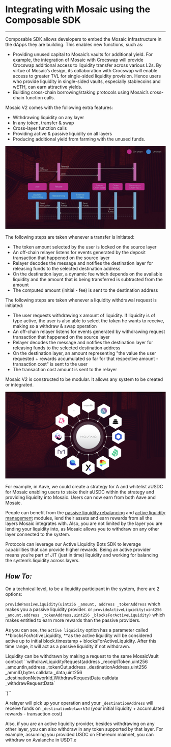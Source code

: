 # Integrating with Mosaic using the Composable SDK

---

Composable SDK allows developers to embed the Mosaic infrastructure in the dApps they are building. This enables new functions, such as:

* Providing unused capital to Mosaic’s vaults for additional yield. For example, the integration of Mosaic with Crocswap will provide Crocswap additional access to liquidity transfer across various L2s. By virtue of Mosaic’s design, its collaboration with Crocswap will enable access to greater TVL for single-sided liquidity provision. Hence users who provide liquidity in single-sided vaults, especially stablecoins and wETH, can earn attractive yields.
* Building cross-chain borrowing/staking protocols using Mosaic’s cross-chain function calls.

Mosaic V2 comes with the following extra features: 

* Withdrawing liquidity on any layer
* In any token, transfer & swap
* Cross-layer function calls
* Providing active & passive liquidity on all layers
* Producing additional yield from farming with the unused funds.


![chain_transfer_sequence](./chain-transfer-sequence.png)


The following steps are taken whenever a transfer is initiated:

* The token amount selected by the user is locked on the source layer
* An off-chain relayer listens for events generated by the deposit transaction that happened on the source layer
* Relayer decodes the message and notifies the destination layer for releasing funds to the selected destination address
* On the destination layer, a dynamic fee which depends on the available liquidity and the amount that is being transferred is subtracted from the amount
* The computed amount (initial - fee) is sent to the destination address

The following steps are taken whenever a liquidity withdrawal request is initiated:

* The user requests withdrawing x amount of liquidity. If liquidity is of type active, the user is also able to select the token he wants to receive, making so a withdraw & swap operation
* An off-chain relayer listens for events generated by withdrawing request transaction that happened on the source layer
* Relayer decodes the message and notifies the destination layer for releasing funds to the selected destination address
* On the destination layer, an amount representing "the value the user requested + rewards accumulated so far for that respective amount - transaction cost" is sent to the user
* The transaction cost amount is sent to the relayer

Mosaic V2 is constructed to be modular. It allows any system to be created or integrated. 


![mosaic_integration](./mosaic-integration.png)


For example, in Aave, we could create a strategy for A and whitelist aUSDC for Mosaic enabling users to stake their aUSDC within the strategy and providing liquidity into Mosaic. Users can now earn from both Aave and Mosaic.

People can benefit from the [passive liquidity rebalancing](./passive-liquidity-rebalancing.md) and [active liquidity management](./active-liquidity-management.md) modules, lend their assets and earn rewards from all the layers Mosaic integrates with.
Also, you are not limited by the layer you are lending your liquidity into, as Mosaic allows you to withdraw on any other layer connected to the system.

Protocols can leverage our Active Liquidity Bots SDK to leverage capabilities that can provide higher rewards. Being an active provider means you’re part of JIT (just in time) liquidity and working for balancing the system’s liquidity across layers.
 


**_How To:_**
---
On a technical level, to be a liquidity participant in the system, there are 2 options:


``providePassiveLiquidity(uint256 _amount, address _tokenAddress`` which makes you a passive liquidity provider.
 or
``provideActiveLiquidity(uint256 _amount,address _tokenAddress,uint256 _blocksForActiveLiquidity)`` which makes entitled to earn more rewards than the passive providers.

As you can see, the `active liquidity` option has a parameter called **blocksForActiveLiquidity, **as the active liquidity will be considered active up to initial block.timestamp + blocksForActiveLiquidity. After this time range, it will act as a passive liquidity if not withdrawn.

Liquidity can be withdrawn by making a request to the same MosaicVault contract 
``withdrawLiquidityRequest(address _receiptToken,uint256 _amountIn,address _tokenOut,address _destinationAddress,uint256 _ammID,bytes calldata _data,uint256 _destinationNetworkId,WithdrawRequestData calldata _withdrawRequestData`

`)``


A relayer will pick up your operation and your `_destinationAddress` will receive funds on `_destinationNetworkId` (your initial liquidity + accumulated rewards - transaction cost)

Also, if you are an active liquidity provider, besides withdrawing on any other layer, you can also withdraw in any token supported by that layer. For example, assuming you provided USDC on Ethereum mainnet, you can withdraw on Avalanche in USDT.e
